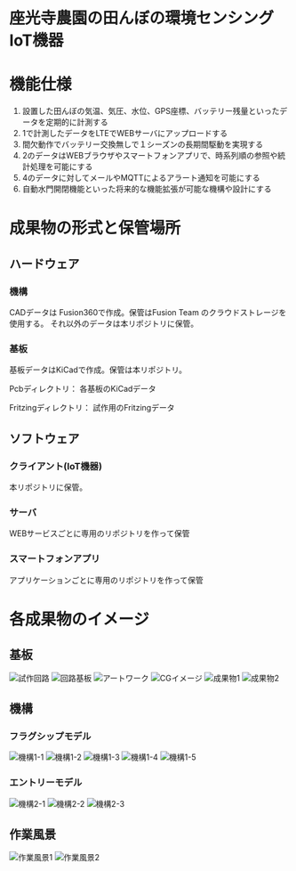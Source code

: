 # 座光寺農園の田んぼの環境センシングIoT機器

# 機能仕様

1. 設置した田んぼの気温、気圧、水位、GPS座標、バッテリー残量といったデータを定期的に計測する
2. 1で計測したデータをLTEでWEBサーバにアップロードする
3. 間欠動作でバッテリー交換無しで１シーズンの長期間駆動を実現する
4. 2のデータはWEBブラウザやスマートフォンアプリで、時系列順の参照や統計処理を可能にする
5. 4のデータに対してメールやMQTTによるアラート通知を可能にする
6. 自動水門開閉機能といった将来的な機能拡張が可能な機構や設計にする

# 成果物の形式と保管場所
## ハードウェア
### 機構
CADデータは Fusion360で作成。保管はFusion Team のクラウドストレージを使用する。
それ以外のデータは本リポジトリに保管。

### 基板
基板データはKiCadで作成。保管は本リポジトリ。

Pcbディレクトリ： 各基板のKiCadデータ

Fritzingディレクトリ： 試作用のFritzingデータ

## ソフトウェア
### クライアント(IoT機器)
本リポジトリに保管。

### サーバ
WEBサービスごとに専用のリポジトリを作って保管

### スマートフォンアプリ
アプリケーションごとに専用のリポジトリを作って保管

# 各成果物のイメージ
## 基板

![試作回路](./Images/Products/2_1.PNG "試作回路")
![回路基板](./Images/Products/1_2.PNG "回路基板")
![アートワーク](./Images/Products/1_3.PNG "アートワーク")
![CGイメージ](./Images/Products/1_4.PNG "CGイメージ")
![成果物1](./Images/Products/1_5.jpg "成果物1")
![成果物2](./Images/Products/1_6.jpg "成果物2")

## 機構
### フラグシップモデル
![機構1-1](./Images/Products/2_3.PNG "機構1-1")
![機構1-2](./Images/Products/2_4.PNG "機構1-2")
![機構1-3](./Images/Products/2_5.PNG "機構1-3")
![機構1-4](./Images/Products/2_7.jpg "機構1-4")
![機構1-5](./Images/Products/2_8.jpg "機構1-5")

### エントリーモデル
![機構2-1](./Images/Products/1_7.PNG "機構2-1")
![機構2-2](./Images/Products/1_9.jpg "機構2-2")
![機構2-3](./Images/Products/1_1.jpg "機構2-3")

## 作業風景
![作業風景1](./Images/Products/2_2.jpg "作業風景1")
![作業風景2](./Images/Products/2_10.jpg "作業風景2")
